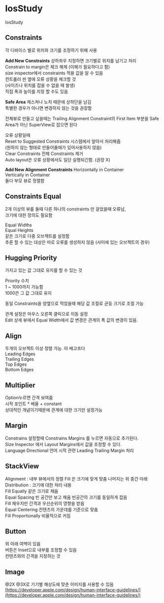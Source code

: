 # IosStudy
IosStudy

## Constraints
각 디바이스 별로 위치와 크기를 조정하기 위해 사용 

**Add New Constraints** 
상하좌우 지정하면 크기별로 위치를 남기고 처리        
Constrain to margin은 체크 해제 (이해가 필요하다고 함)          
size inspector에서 constraints 적용 값을 알 수 있음        
컨트롤러 씬 옆에 오류 상황을 체크할 것         
(사이즈나 위치를 잡을 수 없을 때 발생)         
직접 폭과 높이를 지정 할 수도 있음        

**Safe Area**
제스쳐나 노치 때문에 상하단을 남김        
특별한 경우가 아니면 변경하지 않는 것을 권장함        

전체뷰로 만들고 싶을때는 Trailing Alignment Constraint의 First Item 부분을 Safe Area가 아닌 SuperView로 잡으면 된다        

오류 상황일때        
Reset to Suggested Constraints 시스템에서 알아서 처리해줌        
(원하지 않는 형태로 만들어줄때가 있어사용하지 않음)        
Clear Constraints 전체 Constraints 제거        
Auto layout은 오류 상황에서도 일단 실행되긴함. (권장 X)        

**Add New Alignment Constraints**
Horizontally in Container        
Vertically in Container         
둘다 부모 뷰로 정렬함        

## Constraints Equal
2개 이상의 뷰를 둘때 다른 하나의 constraints 만 걸었을때 오류남,        
크기에 대한 정의도 필요함        

Equal Widths        
Equal Heights        
같은 크기로 다중 오브젝트를 설정함        
추론 할 수 있는 대상은 따로 오류를 생성하지 않음 (사이에 있는 오브젝트의 경우)     

## Hugging Priority        
가지고 있는 값 그대로 유지를 할 수 있는 것        
        
Priority 수치        
1 ~ 1000까지 가능함        
1000은 그 값 그대로 유지        
        
동일 Constraints을 양옆으로 먹었을때 해당 값 조절로 균등 크기로 조절 가능        

관계 설정은 마우스 오른쪽 클릭으로 이동 설정        
Edit 상세 뷰에서 Equal Width에서 값 변경은 관계의 폭 값의 변경이 있음.         

## Align        
두개의 오브젝트 이상 정렬 가능. 아 배고프다        
Leading Edges        
Trailing Edges        
Top Edges        
Bottom Edges        

## Multiplier        
Option누르면 간격 보여줌        
시작 포인트 * 배율 + constant        
상대적인 개념이기때문에 관계에 대한 크기만 설정가능        

## Margin        
Constrains 설정할때 Constrains Margins 를 누르면 자동으로 추가된다.        
Size Inspector 에서 Layout Margins에서 값을 조정할 수 있다.        
Language Directional 언어 시작 관련 Leading Trailing Margin 처리      

## StackView        
Alignment : 내부 뷰에서의 정렬 Fill 은 크기에 맞게 맞춤 나머지는 위 중간 아래        
Distribution : 크기에 대한 처리 내용         
Fill Equally 같은 크기로 채움        
Equal Spacing 빈 공간만 보고 채움 빈공간의 크기를 동일하게 잡음        
Fill 채우지만 간격과 우선순위의 영향을 받음        
Equal Centering 컨텐츠의 가운데를 기준으로 맞춤        
Fill Proportionally 비율적으로 커짐        

## Button        
위 아래 여백이 있음        
버튼은 Inset으로 내부를 조정할 수 있음        
컨텐츠와의 간격을 지정하는 것        

## Image        
@2X @3X로 기기별 해상도에 맞춘 이미지를 사용할 수 있음        
[https://developer.apple.com/design/human-interface-guidelines/](https://developer.apple.com/design/human-interface-guidelines/)        
